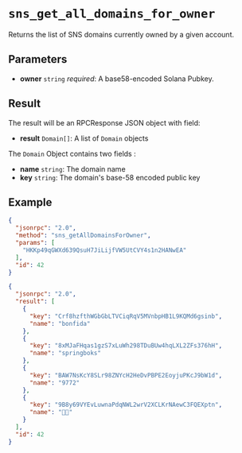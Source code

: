 # `sns_get_all_domains_for_owner`

Returns the list of SNS domains currently owned by a given account.

## Parameters

- **owner** `string` *required*: A base58-encoded Solana Pubkey.

## Result

The result will be an RPCResponse JSON object with field:

- **result** `Domain[]`: A list of `Domain` objects

The `Domain` Object contains two fields :

- **name** `string`: The domain name
- **key** `string`: The domain's base-58 encoded public key

## Example

```json
{
  "jsonrpc": "2.0",
  "method": "sns_getAllDomainsForOwner",
  "params": [
    "HKKp49qGWXd639QsuH7JiLijfVW5UtCVY4s1n2HANwEA"
  ],
  "id": 42
}
```

```json
{
  "jsonrpc": "2.0",
  "result": [
    {
      "key": "Crf8hzfthWGbGbLTVCiqRqV5MVnbpHB1L9KQMd6gsinb",
      "name": "bonfida"
    },
    {
      "key": "8xMJaFHqas1gzS7xLuWh298TDuBUw4hqLXL2ZFs376hH",
      "name": "springboks"
    },
    {
      "key": "BAW7NsKcY8SLr98ZNYcH2HeDvPBPE2EoyjuPKcJ9bW1d",
      "name": "9772"
    },
    {
      "key": "9B8y69VYEvLuwnaPdqNWL2wrV2XCLKrNAewC3FQEXptn",
      "name": "👨‍🌾"
    }
  ],
  "id": 42
}
```
